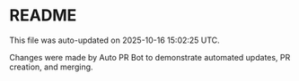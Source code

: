 # README

This file was auto-updated on 2025-10-16 15:02:25 UTC.

Changes were made by Auto PR Bot to demonstrate automated updates, PR creation, and merging.
